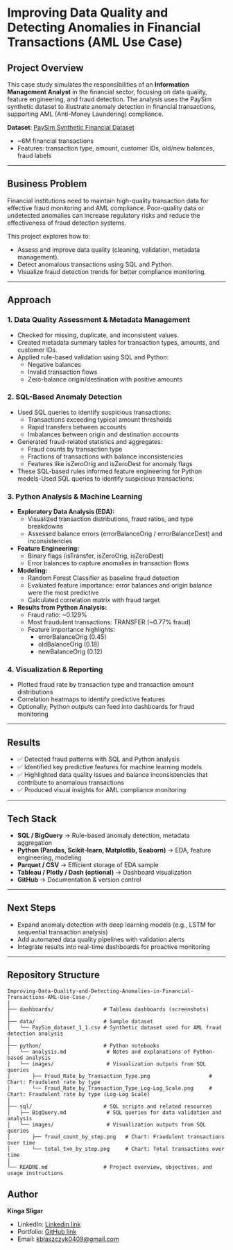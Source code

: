 # Improving Data Quality and Detecting Anomalies in Financial Transactions (AML Use Case)

## Project Overview  
This case study simulates the responsibilities of an **Information Management Analyst** in the financial sector, focusing on data quality, feature engineering, and fraud detection.
The analysis uses the PaySim synthetic dataset to illustrate anomaly detection in financial transactions, supporting AML (Anti-Money Laundering) compliance.

**Dataset**: [PaySim Synthetic Financial Dataset](https://www.kaggle.com/datasets/ealaxi/paysim1)  
- ~6M financial transactions  
- Features: transaction type, amount, customer IDs, old/new balances, fraud labels  

---

## Business Problem  
Financial institutions need to maintain high-quality transaction data for effective fraud monitoring and AML compliance.
Poor-quality data or undetected anomalies can increase regulatory risks and reduce the effectiveness of fraud detection systems.

This project explores how to:  
- Assess and improve data quality (cleaning, validation, metadata management).
- Detect anomalous transactions using SQL and Python.
- Visualize fraud detection trends for better compliance monitoring.

---

## Approach  

### 1. Data Quality Assessment & Metadata Management
- Checked for missing, duplicate, and inconsistent values.
- Created metadata summary tables for transaction types, amounts, and customer IDs.
- Applied rule-based validation using SQL and Python:
  - Negative balances
  - Invalid transaction flows
  - Zero-balance origin/destination with positive amounts

### 2. SQL-Based Anomaly Detection
- Used SQL queries to identify suspicious transactions:
  - Transactions exceeding typical amount thresholds
  - Rapid transfers between accounts
  - Imbalances between origin and destination accounts
- Generated fraud-related statistics and aggregates:
  - Fraud counts by transaction type
  - Fractions of transactions with balance inconsistencies
  - Features like isZeroOrig and isZeroDest for anomaly flags
- These SQL-based rules informed feature engineering for Python models-Used SQL queries to identify suspicious transactions:

### 3. Python Analysis & Machine Learning 
- **Exploratory Data Analysis (EDA):**
  - Visualized transaction distributions, fraud ratios, and type breakdowns
  - Assessed balance errors (errorBalanceOrig / errorBalanceDest) and inconsistencies
- **Feature Engineering:**
  - Binary flags (isTransfer, isZeroOrig, isZeroDest)
  - Error balances to capture anomalies in transaction flows
- **Modeling:**
  - Random Forest Classifier as baseline fraud detection
  - Evaluated feature importance: error balances and origin balance were the most predictive
  - Calculated correlation matrix with fraud target
- **Results from Python Analysis:**
  - Fraud ratio: ~0.129%
  - Most fraudulent transactions: TRANSFER (~0.77% fraud)
  - Feature importance highlights:
    - errorBalanceOrig (0.45)
    - oldBalanceOrig (0.18)
    - newBalanceOrig (0.12)

### 4. Visualization & Reporting  
- Plotted fraud rate by transaction type and transaction amount distributions
- Correlation heatmaps to identify predictive features
- Optionally, Python outputs can feed into dashboards for fraud monitoring

---

## Results
- ✅ Detected fraud patterns with SQL and Python analysis
- ✅ Identified key predictive features for machine learning models
- ✅ Highlighted data quality issues and balance inconsistencies that contribute to anomalous transactions
- ✅ Produced visual insights for AML compliance monitoring 

---

## Tech Stack  
- **SQL / BigQuery** → Rule-based anomaly detection, metadata aggregation
- **Python (Pandas, Scikit-learn, Matplotlib, Seaborn)** → EDA, feature engineering, modeling
- **Parquet / CSV** → Efficient storage of EDA sample
- **Tableau / Plotly / Dash (optional)** → Dashboard visualization
- **GitHub** → Documentation & version control

---

## Next Steps  
- Expand anomaly detection with deep learning models (e.g., LSTM for sequential transaction analysis)
- Add automated data quality pipelines with validation alerts
- Integrate results into real-time dashboards for proactive monitoring

---

## Repository Structure  
```
Improving-Data-Quality-and-Detecting-Anomalies-in-Financial-Transactions-AML-Use-Case-/
│
├── dashboards/                # Tableau dashboards (screenshots)
│
├── data/                      # Sample dataset
│   └── PaySim_dataset_1_1.csv # Synthetic dataset used for AML fraud detection analysis
│
├── python/                    # Python notebooks
│   └── analysis.md             # Notes and explanations of Python-based analysis
│   └── images/                 # Visualization outputs from SQL queries
│       ├── Fraud_Rate_by_Transaction_Type.png                   # Chart: Fraudulent rate by type
│       └── Fraud_Rate_by_Transaction_Type_Log-Log_Scale.png     # Chart: Fraudulent rate by type (Log-Log Scale)
│
├── sql/                       # SQL scripts and related resources
│   ├── BigQuery.md             # SQL queries for data validation and analysis
│   └── images/                 # Visualization outputs from SQL queries
│       ├── fraud_count_by_step.png   # Chart: Fraudulent transactions over time
│       └── total_txn_by_step.png     # Chart: Total transactions over time
│
└── README.md                  # Project overview, objectives, and usage instructions        
```


## Author  
**Kinga Sligar**  
- LinkedIn: [Linkedin link](https://www.linkedin.com/in/kinga-sligar-1355441a3/?locale=en_US)  
- Portfolio: [GitHub link](https://github.com/KingaBlaszczyk0409)  
- Email: kblaszczyk0409@gmail.com 
